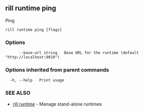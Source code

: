 ## rill runtime ping

Ping

```
rill runtime ping [flags]
```

### Options

```
      --base-url string   Base URL for the runtime (default "http://localhost:9010")
```

### Options inherited from parent commands

```
  -h, --help   Print usage
```

### SEE ALSO

* [rill runtime](runtime.md)	 - Manage stand-alone runtimes

